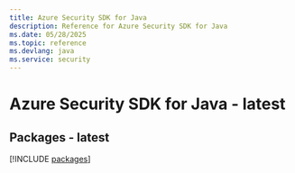 ```yaml
---
title: Azure Security SDK for Java
description: Reference for Azure Security SDK for Java
ms.date: 05/28/2025
ms.topic: reference
ms.devlang: java
ms.service: security
---
```

# Azure Security SDK for Java - latest
## Packages - latest
[!INCLUDE [packages](security-index.md)]